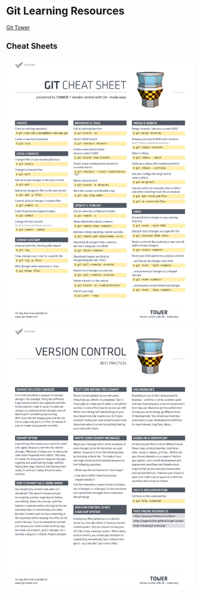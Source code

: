 # Git Learning Resources
[Git Tower](http://www.git-tower.com/)

## Cheat Sheets
![image](pics/git-cheat-sheet-large01.png)
![image](pics/git-cheat-sheet-large02.png)